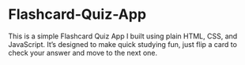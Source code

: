 # Flashcard-Quiz-App
This is a simple Flashcard Quiz App I built using plain HTML, CSS, and JavaScript. It’s designed to make quick studying fun, just flip a card to check your answer and move to the next one.
